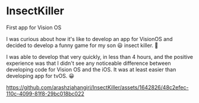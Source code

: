 # InsectKiller
First app for Vision OS

I was curious about how it's like to develop an app for VisionOS and decided to develop a funny game for my son 😃 insect killer. 🐞

I was able to develop that very quickly, in less than 4 hours, and the positive experience was that I didn't see any noticeable difference between developing code for Vision OS and the iOS.
It was at least easier than developing app for tvOS. 😀 


https://github.com/arashzjahangiri/InsectKiller/assets/1642826/48c2efec-110c-4099-81f8-29bc018bc022

